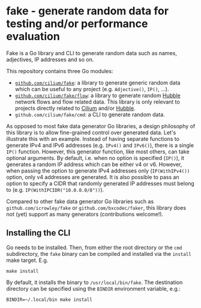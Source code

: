 # fake - generate random data for testing and/or performance evaluation

Fake is a Go library and CLI to generate random data such as names, adjectives,
IP addresses and so on.

This repository contains three Go modules:

* [`github.com/cilium/fake`][1]: a library to generate generic random data which can
    be useful to any project (e.g. `Adjective()`, `IP()`, ...).
* [`github.com/cilium/fake/flow`][2]: a library to generate random [Hubble] network
  flows and flow related data. This library is only relevant to projects
  directly related to [Cilium] and/or [Hubble].
* `github.com/cilium/fake/cmd`: a CLI to generate random data.

As opposed to most fake data generator Go libraries, a design philosophy of this
library is to allow fine-grained control over generated data. Let's illustrate
this with an example. Instead of having separate functions to generate IPv4 and
IPv6 addresses (e.g. `IPv4()` and `IPv6()`), there is a single `IP()` function.
However, this generator function, like most others, can take optional arguments.
By default, i.e. when no option is specified (`IP()`), it generates a random IP
address which can be either v4 or v6. However, when passing the option  to
generate IPv4 addresses only (`IP(WithIPv4())` option, only v4 addresses are
generated. It is also possible to pass an option to specify a CIDR that randomly
generated IP addresses must belong to (e.g. `IP(WithIPCIDR("10.0.0.0/8"))`).

Compared to other fake data generator Go libraries such as
`github.com/icrowley/fake` or `github.com/bxcodec/faker`, this library does not
(yet) support as many generators (contributions welcome!).

## Installing the CLI

Go needs to be installed. Then, from either the root directory or the `cmd`
subdirectory, the `fake` binary can be compiled and installed via the `install`
make target. E.g.

    make install

By default, it installs the binary to `/usr/local/bin/fake`. The destination
directory can be specified using the `BINDIR` environment variable, e.g.:

    BINDIR=~/.local/bin make install

[1]: https://pkg.go.dev/github.com/cilium/fake
[2]: https://pkg.go.dev/github.com/cilium/fake/flow
[Cilium]: https://github.com/cilium/cilium
[Hubble]: https://github.com/cilium/hubble
